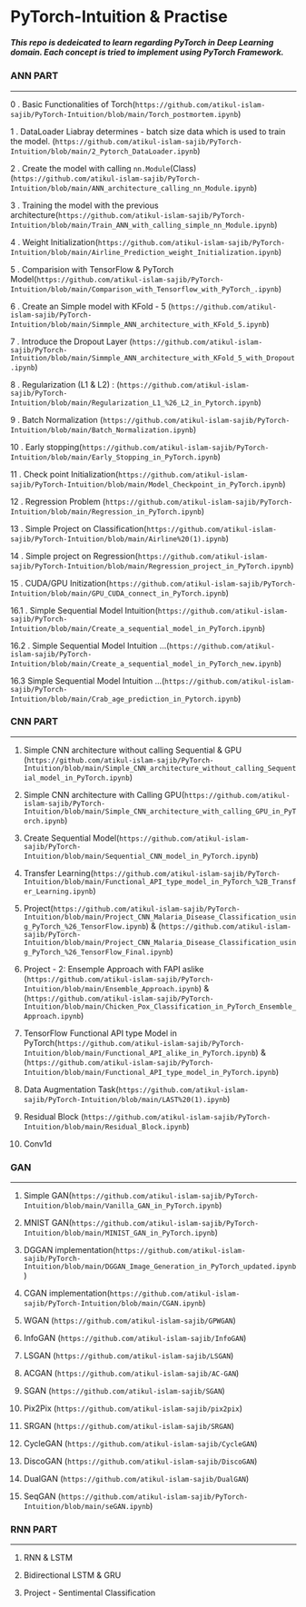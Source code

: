 # PyTorch-Intuition & Practise

##### This repo is dedeicated to learn regarding PyTorch in Deep Learning domain. Each concept is tried to implement using PyTorch Framework. #####


### ANN PART ###
------------------------------------------------------------------------------------------------------------------------------------------------------

0 . Basic Functionalities of Torch(`https://github.com/atikul-islam-sajib/PyTorch-Intuition/blob/main/Torch_postmortem.ipynb`)



1 . DataLoader Liabray determines - batch size data which is used to train the model. (`https://github.com/atikul-islam-sajib/PyTorch-Intuition/blob/main/2_Pytorch_DataLoader.ipynb`)



2 . Create the model with calling `nn.Module`(Class) (`https://github.com/atikul-islam-sajib/PyTorch-Intuition/blob/main/ANN_architecture_calling_nn_Module.ipynb`)




3 . Training the model with the previous architecture(`https://github.com/atikul-islam-sajib/PyTorch-Intuition/blob/main/Train_ANN_with_calling_simple_nn_Module.ipynb`)




4 . Weight Initialization(`https://github.com/atikul-islam-sajib/PyTorch-Intuition/blob/main/Airline_Prediction_weight_Initialization.ipynb`)




5 . Comparision with TensorFlow & PyTorch Model(`https://github.com/atikul-islam-sajib/PyTorch-Intuition/blob/main/Comparison_with_Tensorflow_with_PyTorch_.ipynb`)




6 . Create an Simple model with KFold - 5 (`https://github.com/atikul-islam-sajib/PyTorch-Intuition/blob/main/Simmple_ANN_architecture_with_KFold_5.ipynb`)




7 . Introduce the Dropout Layer (`https://github.com/atikul-islam-sajib/PyTorch-Intuition/blob/main/Simmple_ANN_architecture_with_KFold_5_with_Dropout.ipynb`)




8 . Regularization (L1 & L2) : (`https://github.com/atikul-islam-sajib/PyTorch-Intuition/blob/main/Regularization_L1_%26_L2_in_Pytorch.ipynb`)




9 . Batch Normalization (`https://github.com/atikul-islam-sajib/PyTorch-Intuition/blob/main/Batch_Normalization.ipynb`)




10 . Early stopping(`https://github.com/atikul-islam-sajib/PyTorch-Intuition/blob/main/Early_Stopping_in_PyTorch.ipynb`)




11 . Check point Initialization(`https://github.com/atikul-islam-sajib/PyTorch-Intuition/blob/main/Model_Checkpoint_in_PyTorch.ipynb`)




12 . Regression Problem (`https://github.com/atikul-islam-sajib/PyTorch-Intuition/blob/main/Regression_in_PyTorch.ipynb`)




13 . Simple Project on Classification(`https://github.com/atikul-islam-sajib/PyTorch-Intuition/blob/main/Airline%20(1).ipynb`)




14 . Simple project on Regression(`https://github.com/atikul-islam-sajib/PyTorch-Intuition/blob/main/Regression_project_in_PyTorch.ipynb`)




15 . CUDA/GPU Initization(`https://github.com/atikul-islam-sajib/PyTorch-Intuition/blob/main/GPU_CUDA_connect_in_PyTorch.ipynb`)




16.1 . Simple Sequential Model Intuition(`https://github.com/atikul-islam-sajib/PyTorch-Intuition/blob/main/Create_a_sequential_model_in_PyTorch.ipynb`)




16.2 . Simple Sequential Model Intuition ...(`https://github.com/atikul-islam-sajib/PyTorch-Intuition/blob/main/Create_a_sequential_model_in_PyTorch_new.ipynb`)



16.3 Simple Sequential Model Intuition ...(`https://github.com/atikul-islam-sajib/PyTorch-Intuition/blob/main/Crab_age_prediction_in_Pytorch.ipynb`) 



### CNN PART ###
------------------------------------------------------------------------------------------------------------------------------------------------------
1. Simple CNN architecture without calling Sequential & GPU (`https://github.com/atikul-islam-sajib/PyTorch-Intuition/blob/main/Simple_CNN_architecture_without_calling_Sequential_model_in_PyTorch.ipynb`)


2. Simple CNN architecture with Calling GPU(`https://github.com/atikul-islam-sajib/PyTorch-Intuition/blob/main/Simple_CNN_architecture_with_calling_GPU_in_PyTorch.ipynb`)



3. Create Sequential Model(`https://github.com/atikul-islam-sajib/PyTorch-Intuition/blob/main/Sequential_CNN_model_in_PyTorch.ipynb`)



4. Transfer Learning(`https://github.com/atikul-islam-sajib/PyTorch-Intuition/blob/main/Functional_API_type_model_in_PyTorch_%2B_Transfer_Learning.ipynb`)



5. Project(`https://github.com/atikul-islam-sajib/PyTorch-Intuition/blob/main/Project_CNN_Malaria_Disease_Classification_using_PyTorch_%26_TensorFlow.ipynb`) & (`https://github.com/atikul-islam-sajib/PyTorch-Intuition/blob/main/Project_CNN_Malaria_Disease_Classification_using_PyTorch_%26_TensorFlow_Final.ipynb`)




6. Project - 2: Ensemple Approach with FAPI aslike (`https://github.com/atikul-islam-sajib/PyTorch-Intuition/blob/main/Ensemble_Approach.ipynb`) & (`https://github.com/atikul-islam-sajib/PyTorch-Intuition/blob/main/Chicken_Pox_Classification_in_PyTorch_Ensemble_Approach.ipynb`)



7. TensorFlow Functional API type Model in PyTorch(`https://github.com/atikul-islam-sajib/PyTorch-Intuition/blob/main/Functional_API_alike_in_PyTorch.ipynb`) & (`https://github.com/atikul-islam-sajib/PyTorch-Intuition/blob/main/Functional_API_type_model_in_PyTorch.ipynb`)



8. Data Augmentation Task(`https://github.com/atikul-islam-sajib/PyTorch-Intuition/blob/main/LAST%20(1).ipynb`)


9. Residual Block (`https://github.com/atikul-islam-sajib/PyTorch-Intuition/blob/main/Residual_Block.ipynb`)


10. Conv1d 


### GAN ####
------------------------------------------------------------------------------------------------------------------------------------------------------

1. Simple GAN(`https://github.com/atikul-islam-sajib/PyTorch-Intuition/blob/main/Vanilla_GAN_in_PyTorch.ipynb`)



2. MNIST GAN(`https://github.com/atikul-islam-sajib/PyTorch-Intuition/blob/main/MINIST_GAN_in_PyTorch.ipynb`)



3. DGGAN implementation(`https://github.com/atikul-islam-sajib/PyTorch-Intuition/blob/main/DGGAN_Image_Generation_in_PyTorch_updated.ipynb`)


4. CGAN implementation(`https://github.com/atikul-islam-sajib/PyTorch-Intuition/blob/main/CGAN.ipynb`)
   

6. WGAN (`https://github.com/atikul-islam-sajib/GPWGAN`)


7. InfoGAN (`https://github.com/atikul-islam-sajib/InfoGAN`)


8. LSGAN (`https://github.com/atikul-islam-sajib/LSGAN`)


9. ACGAN (`https://github.com/atikul-islam-sajib/AC-GAN`)


10. SGAN (`https://github.com/atikul-islam-sajib/SGAN`)


11. Pix2Pix (`https://github.com/atikul-islam-sajib/pix2pix`)


12. SRGAN (`https://github.com/atikul-islam-sajib/SRGAN`)


13. CycleGAN (`https://github.com/atikul-islam-sajib/CycleGAN`)


14. DiscoGAN (`https://github.com/atikul-islam-sajib/DiscoGAN`)


15. DualGAN (`https://github.com/atikul-islam-sajib/DualGAN`)


16. SeqGAN (`https://github.com/atikul-islam-sajib/PyTorch-Intuition/blob/main/seGAN.ipynb`)



### RNN PART ###
------------------------------------------------------------------------------------------------------------------------------------------------------

1. RNN & LSTM


2. Bidirectional LSTM & GRU


3. Project - Sentimental Classification

